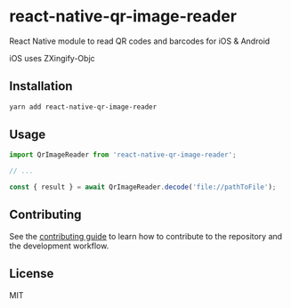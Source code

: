 # react-native-qr-image-reader

React Native module to read QR codes and barcodes for iOS & Android

iOS uses ZXingify-Objc

## Installation

```sh
yarn add react-native-qr-image-reader
```

## Usage

```js
import QrImageReader from 'react-native-qr-image-reader';

// ...

const { result } = await QrImageReader.decode('file://pathToFile');
```

## Contributing

See the [contributing guide](CONTRIBUTING.md) to learn how to contribute to the repository and the development workflow.

## License

MIT
